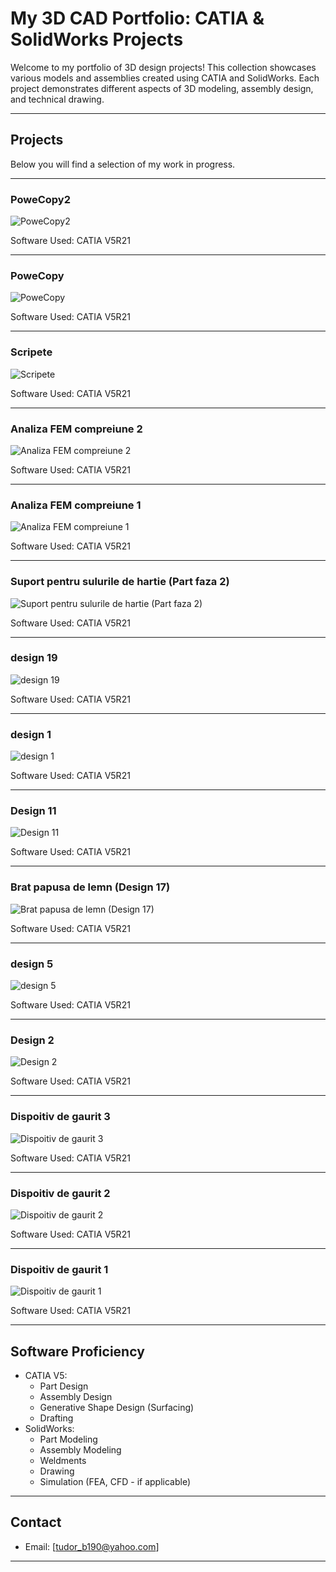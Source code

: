 # My 3D CAD Portfolio: CATIA & SolidWorks Projects

Welcome to my portfolio of 3D design projects! This collection showcases various models and assemblies created using CATIA and SolidWorks. Each project demonstrates different aspects of 3D modeling, assembly design, and technical drawing.

---

## Projects

Below you will find a selection of my work in progress.

---

### PoweCopy2

![PoweCopy2](CATIA/PAC/Lab%208/PoweCopy2.png)

Software Used: CATIA V5R21

---

### PoweCopy

![PoweCopy](CATIA/PAC/Lab%208/PoweCopy.png)

Software Used: CATIA V5R21

---

### Scripete

![Scripete](CATIA/PAC/Lab%209/Scripete.png)

Software Used: CATIA V5R21

---

### Analiza FEM compreiune 2

![Analiza FEM compreiune 2](CATIA/PAC/Lab%207/Analiza%20FEM%20compreiune%202.png)

Software Used: CATIA V5R21

---

### Analiza FEM compreiune 1

![Analiza FEM compreiune 1](CATIA/PAC/Lab%207/Analiza%20FEM%20compreiune%201.png)

Software Used: CATIA V5R21

---

### Suport pentru sulurile de hartie (Part faza 2)

![Suport pentru sulurile de hartie (Part faza 2)](<CATIA/PAC/Lab%205/Suport%20pentru%20sulurile%20de%20hartie%20(Part%20faza%202).png>)

Software Used: CATIA V5R21

---

### design 19

![design 19](CATIA/PAC/Lab%204/design%2019.png)

Software Used: CATIA V5R21

---

### design 1

![design 1](CATIA/PAC/Lab%204/design%201.png)

Software Used: CATIA V5R21

---

### Design 11

![Design 11](CATIA/PAC/Lab%203/Design%2011.png)

Software Used: CATIA V5R21

---

### Brat papusa de lemn (Design 17)

![Brat papusa de lemn (Design 17)](<CATIA/PAC/Lab%203/Brat%20papusa%20de%20lemn%20(Design%2017).png>)

Software Used: CATIA V5R21

---

### design 5

![design 5](CATIA/PAC/Lab%202/design%205.png)

Software Used: CATIA V5R21

---

### Design 2

![Design 2](CATIA/PAC/Lab%202/Design%202.png)

Software Used: CATIA V5R21

---

### Dispoitiv de gaurit 3

![Dispoitiv de gaurit 3](CATIA/PAC/Lab%2010/Dispoitiv%20de%20gaurit%203.png)

Software Used: CATIA V5R21

---

### Dispoitiv de gaurit 2

![Dispoitiv de gaurit 2](CATIA/PAC/Lab%2010/Dispoitiv%20de%20gaurit%202.png)

Software Used: CATIA V5R21

---

### Dispoitiv de gaurit 1

![Dispoitiv de gaurit 1](CATIA/PAC/Lab%2010/Dispoitiv%20de%20gaurit%201.png)

Software Used: CATIA V5R21

---

## Software Proficiency

-   CATIA V5:
    -   Part Design
    -   Assembly Design
    -   Generative Shape Design (Surfacing)
    -   Drafting
-   SolidWorks:
    -   Part Modeling
    -   Assembly Modeling
    -   Weldments
    -   Drawing
    -   Simulation (FEA, CFD - if applicable)

---

## Contact

-   Email: [tudor_b190@yahoo.com]

---

